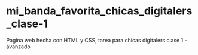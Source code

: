 # mi_banda_favorita_chicas_digitalers_clase-1
Pagina web hecha con HTML y CSS, tarea para chicas digitalers clase 1 - avanzado
